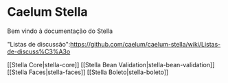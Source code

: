 # Caelum Stella

Bem vindo à documentação do Stella

"Listas de discussão":https://github.com/caelum/caelum-stella/wiki/Listas-de-discuss%C3%A3o

[[Stella Core|stella-core]]
[[Stella Bean Validation|stella-bean-validation]]
[[Stella Faces|stella-faces]]
[[Stella Boleto|stella-boleto]]